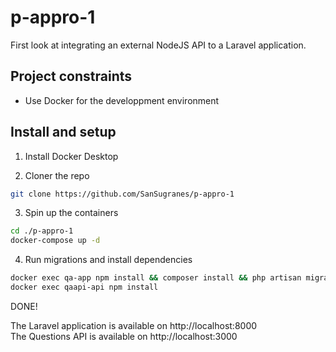 # p-appro-1
First look at integrating an external NodeJS API to a Laravel application.

## Project constraints
- Use Docker for the developpment environment

## Install and setup
1. Install Docker Desktop

2. Cloner the repo

```sh
git clone https://github.com/SanSugranes/p-appro-1
```

3. Spin up the containers

```sh
cd ./p-appro-1
docker-compose up -d
```

4. Run migrations and install dependencies 
```sh
docker exec qa-app npm install && composer install && php artisan migrate && npm run build
docker exec qaapi-api npm install
```
DONE!

The Laravel application is available on http://localhost:8000<br>
The Questions API is available on http://localhost:3000
